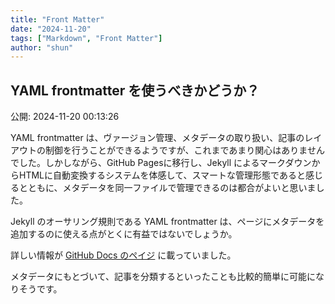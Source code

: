```yaml
---
title: "Front Matter"
date: "2024-11-20"
tags: ["Markdown", "Front Matter"]
author: "shun"
---
```


## YAML frontmatter を使うべきかどうか？

公開: 2024-11-20 00:13:26


YAML frontmatter は、ヴァージョン管理、メタデータの取り扱い、記事のレイアウトの制御を行うことができるようですが、これまであまり関心はありませんでした。しかしながら、GitHub Pagesに移行し、Jekyll によるマークダウンからHTMLに自動変換するシステムを体感して、スマートな管理形態であると感じるとともに、メタデータを同一ファイルで管理できるのは都合がよいと思いました。

Jekyll のオーサリング規則である YAML frontmatter は、ページにメタデータを追加するのに使える点がとくに有益ではないでしょうか。

詳しい情報が [GitHub Docs のペイジ](https://docs.github.com/ja/contributing/writing-for-github-docs/using-yaml-frontmatter) に載っていました。

メタデータにもとづいて、記事を分類するといったことも比較的簡単に可能になりそうです。
